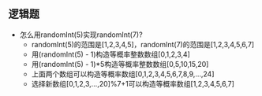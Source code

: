 ## 逻辑题

+ 怎么用randomInt(5)实现randomInt(7)?
	+ randomInt(5)的范围是[1,2,3,4,5]，randomInt(7)的范围是[1,2,3,4,5,6,7]
	+ 用(randomInt(5) - 1)构造等概率整数数组[0,1,2,3,4]
	+ 用(randomInt(5) - 1)*5构造等概率整数数组[0,5,10,15,20]
	+ 上面两个数组可以构造等概率数组[0,1,2,3,4,5,6,7,8,9,...,24]
	+ 选择新数组[0,1,2,3,...,20]%7+1可以构造等概率数组[1,2,3,4,5,6,7]